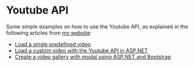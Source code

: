 # Youtube API

Some simple examples on how to use the Youtube API, as explained in the following articles from [my website][4]:
* [Load a single predefined video][1]
* [Load a custom video with the Youtube API in ASP.NET][2]
* [Create a video gallery with modal using ASP.NET and Bootstrap][3]

[1]:https://davidsonsousa.net/blog/post/how-to-use-the-youtube-api-to-load-a-single-video
[2]:https://davidsonsousa.net/blog/post/load-a-custom-video-with-the-youtube-api-using-aspnet
[3]:https://davidsonsousa.net/blog/post/create-a-video-gallery-with-modal-using-aspnet-and-bootstrap
[4]:https://davidsonsousa.net
